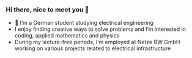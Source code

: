 ### Hi there, nice to meet you 👋

- 📖 I’m a German student studying electrical engineering
- I enjoy finding creative ways to solve problems and I’m interested in coding, applied mathematics and physics 
- During my lecture-free periods, I’m employed at Netze BW GmbH working on various projects related to electrical infrastructure


<!--
**F-Klimas/F-Klimas** is a ✨ _special_ ✨ repository because its `README.md` (this file) appears on your GitHub profile.

Here are some ideas to get you started:

- 🔭 I’m currently working on ...
- 🌱 I’m currently learning ...
- 👯 I’m looking to collaborate on ...
- 🤔 I’m looking for help with ...
- 💬 Ask me about ...
- 📫 How to reach me: ...
- 😄 Pronouns: ...
- ⚡ Fun fact: ...
-->
